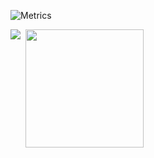 ![Metrics](https://metrics.lecoq.io/zepedrotrigo?template=classic&base.metadata=0&isocalendar=1&base.indepth=false&base.hireable=false&isocalendar.duration=half-year&config.timezone=Europe%2FLondon)

<div>
  <img align="left" src="https://github-readme-stats.vercel.app/api/top-langs/?username=zepedrotrigo&show_icons=true&layout=compact&theme=light&langs_count=8&hide=html,css,scss,lua,c%23,css&card_width=260" />
  <img height="189" style="margin-left:5px;" src="https://github-profile-trophy.vercel.app/?username=zepedrotrigo&theme=light&margin-w=5&margin-h=5&row=2&column=4&rank=SECRET,SSS,SS,S,AAA,AA,A,BBB,BB,B" />
</div>


<!--
**zepedrotrigo/zepedrotrigo** is a ✨ _special_ ✨ repository because its `README.md` (this file) appears on your GitHub profile.

Here are some ideas to get you started:

- 🔭 I’m currently working on ...
- 🌱 I’m currently learning ...
- 👯 I’m looking to collaborate on ...
- 🤔 I’m looking for help with ...
- 💬 Ask me about ...
- 📫 How to reach me: ...
- 😄 Pronouns: ...
- ⚡ Fun fact: ...
-->
